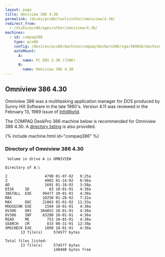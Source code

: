 ```yaml
---
layout: page
title: Omniview 386 4.30
permalink: /disks/pcx86/tools/other/omniview/4.30/
redirect_from:
  - /disks/pcx86/apps/other/omniview/4.30/
machines:
  - id: compaq386
    type: pcx86
    config: /devices/pcx86/machine/compaq/deskpro386/vga/4096kb/machine.xml
    autoMount:
      A:
        name: PC DOS 3.30 (720K)
      B:
        name: Omniview 386 4.30
---
```


Omniview 386 4.30
-----------------

Omniview 386 was a multitasking application manager for DOS produced by Sunny Hill Software in the late 1980's.  Version 4.11
was reviewed in the February 13, 1989 issue of [InfoWorld](https://books.google.com/books?id=QDoEAAAAMBAJ&lpg=PT73&dq=omniview%20386&pg=PT72#v=onepage&q&f=false).

The COMPAQ DeskPro 386 machine below is recommended for Omniview 386 4.30.  A [directory listing](#directory-of-omniview-386-430) is also provided.

{% include machine.html id="compaq386" %}

### Directory of Omniview 386 4.30

	 Volume in drive A is OMNIVIEW   

	Directory of A:\

	2                 4790 01-07-92   9:25a
	3                 4902 01-14-92   8:56a
	AD                1691 01-18-92   3:58p
	DISK     ID         83 10-01-91   4:30a
	INSTALL  EXE     99477 10-01-91   4:30a
	MAX              10250 01-28-92   7:32a
	MAX      DOC     21063 02-01-92  11:33a
	MOUSECHK EXE      1504 10-01-91   4:30a
	OV386    001    364852 10-01-91   4:30a
	OV386    INF     63280 10-01-91   4:30a
	READ     ME        753 10-01-91   4:30a
	SEARCH   CM        833 08-31-91  12:39p
	XMSCHECK EXE      1099 10-01-91   4:30a
	       13 file(s)     574577 bytes

	Total files listed:
	       13 file(s)     574577 bytes
	                      148480 bytes free
